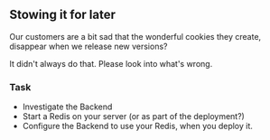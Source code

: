 ## Stowing it for later

Our customers are a bit sad that the wonderful cookies they create,
    disappear when we release new versions?

It didn't always do that. Please look into what's wrong.

### Task

- Investigate the Backend
- Start a Redis on your server (or as part of the deployment?)
- Configure the Backend to use your Redis, when you deploy it.
